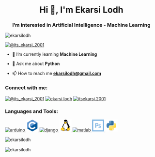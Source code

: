 <h1 align="center">Hi 👋, I'm Ekarsi Lodh</h1>
<h3 align="center">I’m interested in Artificial Intelligence - Machine Learning</h3>

<p align="left"> <img src="https://komarev.com/ghpvc/?username=ekarsilodh&label=Profile%20views&color=0e75b6&style=flat" alt="ekarsilodh" /> </p>

<p align="left"> <a href="https://twitter.com/@its_ekarsi_2001" target="blank"><img src="https://img.shields.io/twitter/follow/@its_ekarsi_2001?logo=twitter&style=for-the-badge" alt="@its_ekarsi_2001" /></a> </p>

- 🌱 I’m currently learning **Machine Learning**

- 💬 Ask me about **Python**

- 📫 How to reach me **ekarsilodh@gmail.com**

<h3 align="left">Connect with me:</h3>
<p align="left">
<a href="https://twitter.com/@its_ekarsi_2001" target="blank"><img align="center" src="https://raw.githubusercontent.com/rahuldkjain/github-profile-readme-generator/master/src/images/icons/Social/twitter.svg" alt="@its_ekarsi_2001" height="30" width="40" /></a>
<a href="https://linkedin.com/in/ekarsi lodh" target="blank"><img align="center" src="https://raw.githubusercontent.com/rahuldkjain/github-profile-readme-generator/master/src/images/icons/Social/linked-in-alt.svg" alt="ekarsi lodh" height="30" width="40" /></a>
<a href="https://instagram.com/itsekarsi.2001" target="blank"><img align="center" src="https://raw.githubusercontent.com/rahuldkjain/github-profile-readme-generator/master/src/images/icons/Social/instagram.svg" alt="itsekarsi.2001" height="30" width="40" /></a>
</p>

<h3 align="left">Languages and Tools:</h3>
<p align="left"> <a href="https://www.arduino.cc/" target="_blank" rel="noreferrer"> <img src="https://cdn.worldvectorlogo.com/logos/arduino-1.svg" alt="arduino" width="40" height="40"/> </a> <a href="https://www.cprogramming.com/" target="_blank" rel="noreferrer"> <img src="https://raw.githubusercontent.com/devicons/devicon/master/icons/c/c-original.svg" alt="c" width="40" height="40"/> </a> <a href="https://www.djangoproject.com/" target="_blank" rel="noreferrer"> <img src="https://cdn.worldvectorlogo.com/logos/django.svg" alt="django" width="40" height="40"/> </a> <a href="https://www.linux.org/" target="_blank" rel="noreferrer"> <img src="https://raw.githubusercontent.com/devicons/devicon/master/icons/linux/linux-original.svg" alt="linux" width="40" height="40"/> </a> <a href="https://www.mathworks.com/" target="_blank" rel="noreferrer"> <img src="https://upload.wikimedia.org/wikipedia/commons/2/21/Matlab_Logo.png" alt="matlab" width="40" height="40"/> </a> <a href="https://www.photoshop.com/en" target="_blank" rel="noreferrer"> <img src="https://raw.githubusercontent.com/devicons/devicon/master/icons/photoshop/photoshop-line.svg" alt="photoshop" width="40" height="40"/> </a> <a href="https://www.python.org" target="_blank" rel="noreferrer"> <img src="https://raw.githubusercontent.com/devicons/devicon/master/icons/python/python-original.svg" alt="python" width="40" height="40"/> </a> </p>

<p><img align="center" src="https://github-readme-stats.vercel.app/api/top-langs?username=ekarsilodh&show_icons=true&locale=en&layout=compact" alt="ekarsilodh" /></p>

<p><img align="center" src="https://github-readme-streak-stats.herokuapp.com/?user=ekarsilodh&" alt="ekarsilodh" /></p>

